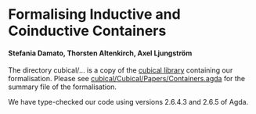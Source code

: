 # Formalising Inductive and Coinductive Containers
#### Stefania Damato, Thorsten Altenkirch, Axel Ljungström

The directory cubical/... is a copy of the [cubical library](https://github.com/agda/cubical) containing our formalisation. Please see [cubical/Cubical/Papers/Containers.agda](https://github.com/stefaniatadama/formalising-inductive-coinductive-containers/blob/main/cubical/Cubical/Papers/Containers.agda) for the summary file of the formalisation.

We have type-checked our code using versions 2.6.4.3 and 2.6.5 of Agda. 

